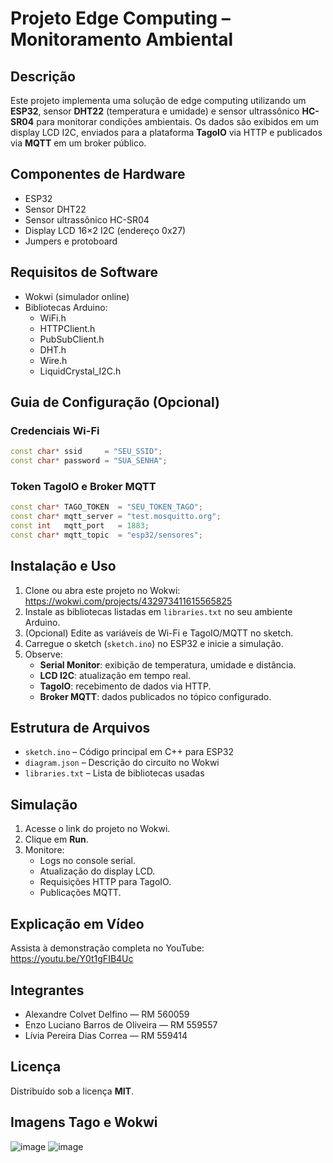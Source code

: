 # Projeto Edge Computing – Monitoramento Ambiental

## Descrição
Este projeto implementa uma solução de edge computing utilizando um **ESP32**, sensor **DHT22** (temperatura e umidade) e sensor ultrassônico **HC-SR04** para monitorar condições ambientais. Os dados são exibidos em um display LCD I2C, enviados para a plataforma **TagoIO** via HTTP e publicados via **MQTT** em um broker público.

## Componentes de Hardware
- ESP32  
- Sensor DHT22  
- Sensor ultrassônico HC-SR04  
- Display LCD 16×2 I2C (endereço 0x27)  
- Jumpers e protoboard

## Requisitos de Software
- Wokwi (simulador online)  
- Bibliotecas Arduino:
  - WiFi.h  
  - HTTPClient.h  
  - PubSubClient.h  
  - DHT.h  
  - Wire.h  
  - LiquidCrystal_I2C.h  

## Guia de Configuração (Opcional)

### Credenciais Wi-Fi
```cpp
const char* ssid     = "SEU_SSID";
const char* password = "SUA_SENHA";
```

### Token TagoIO e Broker MQTT
```cpp
const char* TAGO_TOKEN  = "SEU_TOKEN_TAGO";
const char* mqtt_server = "test.mosquitto.org";
const int   mqtt_port   = 1883;
const char* mqtt_topic  = "esp32/sensores";
```

## Instalação e Uso
1. Clone ou abra este projeto no Wokwi:  
   https://wokwi.com/projects/432973411615565825  
2. Instale as bibliotecas listadas em `libraries.txt` no seu ambiente Arduino.  
3. (Opcional) Edite as variáveis de Wi-Fi e TagoIO/MQTT no sketch.  
4. Carregue o sketch (`sketch.ino`) no ESP32 e inicie a simulação.  
5. Observe:
   - **Serial Monitor**: exibição de temperatura, umidade e distância.  
   - **LCD I2C**: atualização em tempo real.  
   - **TagoIO**: recebimento de dados via HTTP.  
   - **Broker MQTT**: dados publicados no tópico configurado.

## Estrutura de Arquivos
- `sketch.ino`       – Código principal em C++ para ESP32  
- `diagram.json`     – Descrição do circuito no Wokwi  
- `libraries.txt`    – Lista de bibliotecas usadas  

## Simulação
1. Acesse o link do projeto no Wokwi.  
2. Clique em **Run**.  
3. Monitore:
   - Logs no console serial.  
   - Atualização do display LCD.  
   - Requisições HTTP para TagoIO.  
   - Publicações MQTT.

## Explicação em Vídeo
Assista à demonstração completa no YouTube:  
https://youtu.be/Y0t1gFIB4Uc

## Integrantes
- Alexandre Colvet Delfino — RM 560059  
- Enzo Luciano Barros de Oliveira — RM 559557  
- Lívia Pereira Dias Correa — RM 559414  

## Licença
Distribuído sob a licença **MIT**.

## Imagens Tago e Wokwi
![image](https://github.com/user-attachments/assets/90b9fde4-b12e-46e9-9ce9-48900b799164)
![image](https://github.com/user-attachments/assets/f8a9cbe0-6a7c-4d0e-a455-c7ec3fc427eb)

